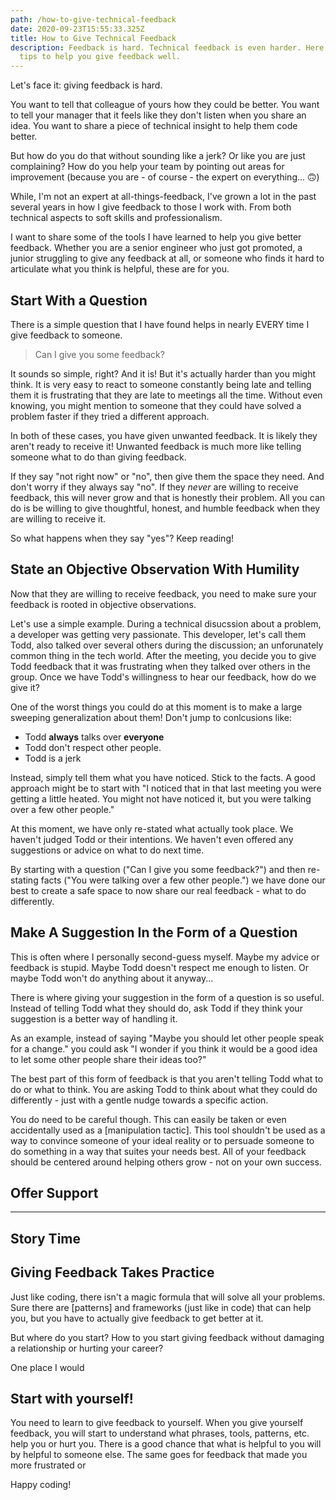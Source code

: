 ```yaml
---
path: /how-to-give-technical-feedback
date: 2020-09-23T15:55:33.325Z
title: How to Give Technical Feedback
description: Feedback is hard. Technical feedback is even harder. Here are some
  tips to help you give feedback well.
---
```

Let's face it: giving feedback is hard. 

You want to tell that colleague of yours how they could be better. You want to tell your manager that it feels like they don't listen when you share an idea. You want to share a piece of technical insight to help them code better.

But how do you do that without sounding like a jerk? Or like you are just complaining? How do you help your team by pointing out areas for improvement (because you are - of course - the expert on everything... 🙃)

While, I'm not an expert at all-things-feedback, I've grown a lot in the past several years in how I give feedback to those I work with. From both technical aspects to soft skills and professionalism. 

I want to share some of the tools I have learned to help you give better feedback. Whether you are a senior engineer who just got promoted, a junior struggling to give any feedback at all, or someone who finds it hard to articulate what you think is helpful, these are for you.

## Start With a Question
There is a simple question that I have found helps in nearly EVERY time I give feedback to someone.

> Can I give you some feedback?

It sounds so simple, right? And it is! But it's actually harder than you might think. It is very easy to react to someone constantly being late and telling them it is frustrating that they are late to meetings all the time. Without even knowing, you might mention to someone that they could have solved a problem faster if they tried a different approach.

In both of these cases, you have given unwanted feedback. It is likely they aren't ready to receive it! Unwanted feedback is much more like telling someone what to do than giving feedback. 

If they say "not right now" or "no", then give them the space they need. And don't worry if they always say "no". If they _never_ are willing to receive feedback, this will never grow and that is honestly their problem. All you can do is be willing to give thoughtful, honest, and humble feedback when they are willing to receive it.

So what happens when they say "yes"? Keep reading!

## State an Objective Observation With Humility
Now that they are willing to receive feedback, you need to make sure your feedback is rooted in objective observations. 

Let's use a simple example. During a technical disucssion about a problem, a developer was getting very passionate. This developer, let's call them Todd, also talked over several others during the discussion;  an unforunately common thing in the tech world. After the meeting, you decide you to give Todd feedback that it was frustrating when they talked over others in the group. Once we have Todd's willingness to hear our feedback, how do we give it?

One of the worst things you could do at this moment is to make a large sweeping generalization about them! Don't jump to conlcusions like:

* Todd **always** talks over **everyone** 
* Todd don't respect other people.
* Todd is a jerk

Instead, simply tell them what you have noticed. Stick to the facts. A good approach might be to start with "I noticed that in that last meeting you were getting a little heated. You might not have noticed it, but you were talking over a few other people."

At this moment, we have only re-stated what actually took place. We haven't judged Todd or their intentions. We haven't even offered any suggestions or advice on what to do next time. 

By starting with a question ("Can I give you some feedback?") and then re-stating facts ("You were talking over a few other people.") we have done our best to create a safe space to now share our real feedback - what to do differently.

## Make A Suggestion In the Form of a Question
This is often where I personally second-guess myself. Maybe my advice or feedback is stupid. Maybe Todd doesn't respect me enough to listen. Or maybe Todd won't do anything about it anyway...

There is where giving your suggestion in the form of a question is so useful. Instead of telling Todd what they should do, ask Todd if they think your suggestion is a better way of handling it. 

As an example, instead of saying "Maybe you should let other people speak for a change." you could ask "I wonder if you think it would be a good idea to let some other people share their ideas too?" 

The best part of this form of feedback is that you aren't telling Todd what to do or what to think. You are asking Todd to think about what they could do differently - just with a gentle nudge towards a specific action. 

You do need to be careful though. This can easily be taken or even accidentally used as a [manipulation tactic]. This tool shouldn't be used as a way to convince someone of your ideal reality or to persuade someone to do something in a way that suites your needs best. All of your feedback should be centered around helping others grow - not on your own success.

## Offer Support

---

## Story Time

## Giving Feedback Takes Practice
Just like coding, there isn't a magic formula that will solve all your problems. Sure there are [patterns] and frameworks (just like in code) that can help you, but you have to actually give feedback to get better at it.

But where do you start? How to you start giving feedback without damaging a relationship or hurting your career? 

One place I would 

## Start with yourself!  

You need to learn to give feedback to yourself. When you give yourself feedback, you will start to understand what phrases, tools, patterns, etc. help you or hurt you. There is a good chance that what is helpful to you will by helpful to someone else. The same goes for feedback that made you more frustrated or 

Happy coding!


